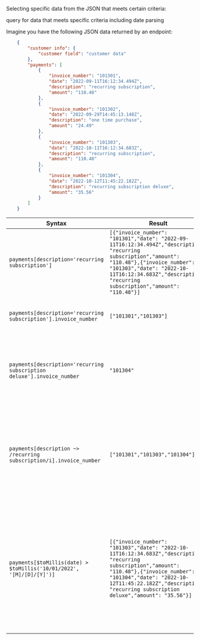 Selecting specific data from the JSON that meets certain criteria: 

query for data that meets specific criteria including date parsing 

Imagine you have the following JSON data returned by an endpoint:

``` json 
    {
        "customer info": {
            "customer field": "customer data"
        },
        "payments": [
            {
                "invoice_number": "101301",
                "date": "2022-09-11T16:12:34.494Z",
                "description": "recurring subscription",
                "amount": "110.48"
            },
            {
                "invoice_number": "101302",
                "date": "2022-09-29T14:45:13.148Z",
                "description": "one time purchase",
                "amount": "24.49"
            },
            {
                "invoice_number": "101303",
                "date": "2022-10-11T16:12:34.683Z",
                "description": "recurring subscription",
                "amount": "110.48"
            },
            {
                "invoice_number": "101304",
                "date": "2022-10-12T11:45:22.182Z",
                "description": "recurring subscription deluxe",
                "amount": "35.56"
            }
        ]
    }
```

| Syntax  | Result | Notes |
| ------------- | ------------- | ------------- |
| `payments[description='recurring subscription']` | `[{"invoice_number": "101301","date": "2022-09-11T16:12:34.494Z","description": "recurring subscription","amount": "110.48"},{"invoice_number": "101303","date": "2022-10-11T16:12:34.683Z","description": "recurring subscription","amount": "110.48"}]` | Filter for just a customer's recurring subscription payments |
| `payments[description='recurring subscription'].invoice_number` | `["101301","101303"]` | Filter for just the invoice numbers of recurring payments | 
| `payments[description='recurring subscription deluxe'].invoice_number` | `"101304"` | When your filter matches only one record, it returns just a quoted result not an array| 
| `payments[description ~> /recurring subscription/i].invoice_number` | `["101301","101303","101304"]` | You can filter for any value using a regex expression to sort and it will return either a matching single value or an array of matching value |
| `payments[$toMillis(date) > $toMillis('10/01/2022', '[M]/[D]/[Y]')]` | `[{"invoice_number": "101303","date": "2022-10-11T16:12:34.683Z","description": "recurring subscription","amount": "110.48"},{"invoice_number": "101304","date": "2022-10-12T11:45:22.182Z","description": "recurring subscription deluxe","amount": "35.56"}]` | Date filtering can be done by converting a ISO 8601 date into unix miliseconds for comparison. Other date formats are also accepted, see the data manipulation section |
